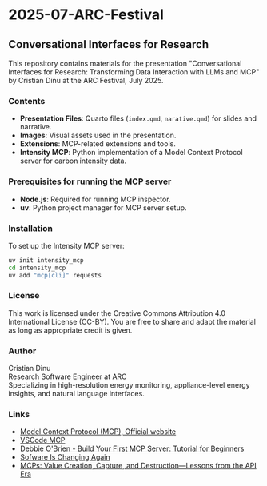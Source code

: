 # 2025-07-ARC-Festival

## Conversational Interfaces for Research

This repository contains materials for the presentation "Conversational Interfaces for Research: Transforming Data Interaction with LLMs and MCP" by Cristian Dinu at the ARC Festival, July 2025.

### Contents

- **Presentation Files**: Quarto files (`index.qmd`, `narative.qmd`) for slides and narrative.
- **Images**: Visual assets used in the presentation.
- **Extensions**: MCP-related extensions and tools.
- **Intensity MCP**: Python implementation of a Model Context Protocol server for carbon intensity data.

### Prerequisites for running the MCP server

- **Node.js**: Required for running MCP inspector.
- **uv**: Python project manager for MCP server setup.

### Installation

To set up the Intensity MCP server:

```bash
uv init intensity_mcp
cd intensity_mcp
uv add "mcp[cli]" requests
```

### License

This work is licensed under the Creative Commons Attribution 4.0 International License (CC-BY). You are free to share and adapt the material as long as appropriate credit is given.

### Author

Cristian Dinu  
Research Software Engineer at ARC  
Specializing in high-resolution energy monitoring, appliance-level energy insights, and natural language interfaces.

### Links

- [Model Context Protocol (MCP), Official website](https://modelcontextprotocol.io/)
- [VSCode MCP](https://code.visualstudio.com/mcp)
- [Debbie O'Brien - Build Your First MCP Server: Tutorial for Beginners](https://www.youtube.com/watch?v=egVm_z1nnnQ&t=163s)
- [Sofware Is Changing Again](https://www.ycombinator.com/library/MW-andrej-karpathy-software-is-changing-again)
- [MCPs: Value Creation, Capture, and Destruction—Lessons from the API Era](https://leonisnewsletter.substack.com/p/mcps-value-creation-capture-and-destructionlesso)

